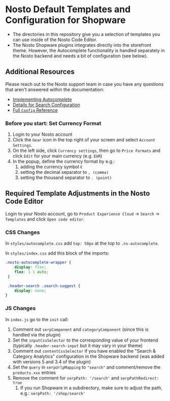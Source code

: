 # Nosto Default Templates and Configuration for Shopware

* The directories in this repository give you a selection of templates you can use inside of the Nosto Code Editor.
* The Nosto Shopware plugins integrates directly into the storefront theme. However, the Autocomplete functionality is handled separately in the Nosto backend and needs a bit of configuration (see below).




## Additional Resources

Please reach out to the Nosto support team in case you have any questions that aren't answered within the documentation:

* [Implementing Autocomplete](https://docs.nosto.com/techdocs/implementing-nosto/implement-search/implement-search-using-code-editor/implementing-autocomplete)
* [Details for Search Configuration](https://docs.nosto.com/techdocs/implementing-nosto/implement-search/implement-search-using-code-editor/implementing-search-page)
* [Full `Config` Reference](https://nosto.github.io/search-templates/library/interfaces/Config.html)

### Before you start: Set Currency Format
1. Login to your Nosto account
2. Click the `Gear` icon in the top right of your screen and select `Account Settings`.
3. On the left side, click `Currency settings`, then go to `Price Formats` and click `Edit` for your main currency (e.g. `EUR`)
4. In the popup, define the currency format by e.g.:
   1. adding the currency symbol `€`
   2. setting the decimal separator to `, (comma)`
   3. setting the thousand separator to `. (point)`



## Required Template Adjustments in the Nosto Code Editor

Login to your Nosto account, go to `Product Experience Cloud` -> `Search` -> `Templates` and click `Open code editor`.



### CSS Changes

In `styles/autocomplete.css` add `top: 50px` at the top to `.ns-autocomplete`.


In `styles/index.css` add this block of the imports:

```css
.nosto-autocomplete-wrapper {
    display: flex;
    flex: 1 1 auto;
 }

 .header-search .search-suggest {
    display: none;
}
```


### JS Changes

In `index.js` go to the `init` call:

1. Comment out `serpComponent` and `categoryComponent` (since this is handled via the plugin)
2. Set the `inputCssSelector` to the corresponding value of your frontend (typically `.header-search-input` but it may vary in your theme)
3. Comment out `contentCssSelector` if you have enabled the "Search & Category Analytics" configuration in the Shopware backend (was added with versions 5 and 3.4 of the plugin)
4. Set the `query` in `serpUrlpMapping` to `"search"` and comment/remove the `products.xxx` entries
5. Remove the comment for `serpPath: '/search'` and `serpPathRedirect: true`
   1. If you run Shopware in a subdirectory, make sure to adjust the path, e.g.: `serpPath: '/shop/search'`